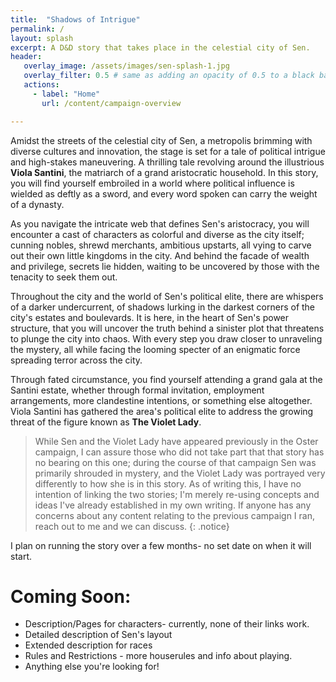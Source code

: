 ```yaml
---
title:  "Shadows of Intrigue"
permalink: /
layout: splash
excerpt: A D&D story that takes place in the celestial city of Sen.
header:
   overlay_image: /assets/images/sen-splash-1.jpg
   overlay_filter: 0.5 # same as adding an opacity of 0.5 to a black background
   actions:
     - label: "Home"
       url: /content/campaign-overview

---
```


<style type="text/css">

.todo
{
    border-bottom: 0px solid black;
}

.todo:before
{
    content: "";
}

</style>

Amidst the streets of the celestial city of Sen, a metropolis brimming with diverse cultures and innovation, the stage is set for a tale of political intrigue and high-stakes maneuvering. A thrilling tale revolving around the illustrious **Viola Santini**, the matriarch of a grand aristocratic household. In this story, you will find yourself embroiled in a world where political influence is wielded as deftly as a sword, and every word spoken can carry the weight of a dynasty.

As you navigate the intricate web that defines Sen's aristocracy, you will encounter a cast of characters as colorful and diverse as the city itself; cunning nobles, shrewd merchants, ambitious upstarts, all vying to carve out their own little kingdoms in the city. And behind the facade of wealth and privilege, secrets lie hidden, waiting to be uncovered by those with the tenacity to seek them out.

Throughout the city and the world of Sen's political elite, there are whispers of a darker undercurrent, of shadows lurking in the darkest corners of the city's estates and boulevards. It is here, in the heart of Sen's power structure, that you will uncover the truth behind a sinister plot that threatens to plunge the city into chaos. With every step you draw closer to unraveling the mystery, all while facing the looming specter of an enigmatic force spreading 
terror across the city.

Through fated circumstance, you find yourself attending a grand gala at the Santini estate, whether through formal invitation, employment arrangements, more clandestine intentions, or something else altogether. Viola Santini has gathered the area's political elite to address the growing threat of the figure known as **The Violet Lady**.

> While Sen and the Violet Lady have appeared previously in the Oster campaign, I can assure those who did not take part that that story has no bearing on this one; during the course of that campaign Sen was primarily shrouded in mystery, and the Violet Lady was portrayed very differently to how she is in this story. As of writing this, I have no intention of linking the two stories; I'm merely re-using concepts and ideas I've already established in my own writing. If anyone has any concerns about any content relating to the previous campaign I ran, reach out to me and we can discuss.
{: .notice}

I plan on running the story over a few months- no set date on when it will start.

# Coming Soon:
- <div class="todo">Description/Pages for characters- currently, none of their links work.</div>
- <div class="todo">Detailed description of Sen's layout</div>
- <div class="todo">Extended description for races</div>
- <div class="todo">Rules and Restrictions - more houserules and info about playing.</div>
- <div class="todo">Anything else you're looking for!</div>